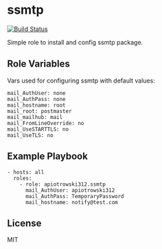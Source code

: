 ssmtp
=========

[![Build Status](https://travis-ci.com/apiotrowski312/ssmtp.svg?branch=master)](https://travis-ci.com/apiotrowski312/ssmtp)

Simple role to install and config ssmtp package.


Role Variables
--------------

Vars used for configuring ssmtp with default values:

```
mail_AuthUser: none
mail_AuthPass: none
mail_hostname: root
mail_root: postmaster
mail_mailhub: mail
mail_FromLineOverride: no
mail_UseSTARTTLS: no
mail_UseTLS: no
```

Example Playbook
----------------

    - hosts: all
      roles:
        - role: apiotrowski312.ssmtp
          mail_AuthUser: apiotrowski312
          mail_AuthPass: TemporaryPassword
          mail_hostname: notify@test.com

License
-------

MIT
